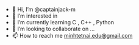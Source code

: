 - 👋 Hi, I’m @captainjack-m
- 👀 I’m interested in 
- 🌱 I’m currently learning C , C++ , Python
- 💞️ I’m looking to collaborate on ...
- 📫 How to reach me minhtetnai.edu@gmail.com

<!---
captainjack-m/captainjack-m is a ✨ special ✨ repository because its `README.md` (this file) appears on your GitHub profile.
You can click the Preview link to take a look at your changes.
--->
